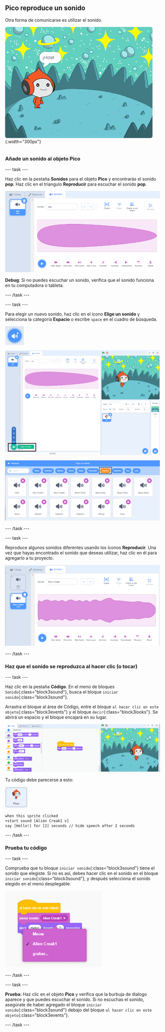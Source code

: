 ## Pico reproduce un sonido

<div style="display: flex; flex-wrap: wrap">
<div style="flex-basis: 200px; flex-grow: 1; margin-right: 15px;">
Otra forma de comunicarse es utilizar el sonido.
</div>
<div>

![El objeto Pico diciendo, "¡Hola!"](images/pico-step2.png){:width="300px"}

</div>
</div>

### Añade un sonido al objeto Pico

--- task ---

Haz clic en la pestaña **Sonidos** para el objeto **Pico** y encontrarás el sonido **pop**. Haz clic en el triangulo **Reproducir** para escuchar el sonido **pop**.

![Reproduciendo el sonido pop en la pestaña Sonidos.](images/pico-sound-play.png)

**Debug**: Si no puedes escuchar un sonido, verifica que el sonido funciona en tu computadora o tableta.

--- /task ---

--- task ---

Para elegir un nuevo sonido, haz clic en el ícono **Elige un sonido** y selecciona la categoría **Espacio** o escribe `space` en el cuadro de búsqueda.

![El icono 'Elige un sonido'.](images/sound-button.png)

![El editor de Scratch con 'Elige un sonido' resaltado.](images/pico-choose-sound.png)

![La categoría 'Espacio' en la Biblioteca de sonidos.](images/pico-space-category.png)

--- /task ---

--- task ---

Reproduce algunos sonidos diferentes usando los íconos **Reproducir**. Una vez que hayas encontrado el sonido que deseas utilizar, haz clic en él para agregarlo a tu proyecto.

![Un ejemplo de sonido (el sonido Alien Creak1) que se muestra debajo del sonido pop en la pestaña Sonidos.](images/pico-inserted-sound.png)

--- /task ---

### Haz que el sonido se reproduzca al hacer clic (o tocar)

--- task ---

Haz clic en la pestaña **Código**. En el menú de bloques `Sonido`{:class="block3sound"}, busca el bloque `iniciar sonido`{:class="block3sound"}.

Arrastra el bloque al área de Código, entre el bloque `al hacer clic en este objeto`{:class="block3events"} y el bloque `decir`{:class="block3looks"}. Se abrirá un espacio y el bloque encajará en su lugar.

![El bloque de 'iniciar sonido' se agrega entre los dos bloques.](images/pico-insert-block.gif)

Tu código debe parecerse a esto:

![El objeto Pico.](images/pico-sprite.png)

```blocks3
when this sprite clicked
+start sound [Alien Creak1 v] 
say [Hello!] for [2] seconds // hide speech after 2 seconds
```

--- /task ---

### Prueba tu código

--- task ---

Comprueba que tu bloque `iniciar sonido`{:class="block3sound"} tiene el sonido que elegiste. Si no es así, debes hacer clic en el sonido en el bloque `iniciar sonido`{:class="block3sound"}, y después selecciona el sonido elegido en el menú desplegable.

![Haciendo clic en el sonido Alien Creak1 en el menú desplegable dentro del bloque 'iniciar sonido'.](images/pico-sound-menu.png)

--- /task ---

--- task ---

**Prueba:** Haz clic en el objeto **Pico** y verifica que la burbuja de dialogo aparece y que puedes escuchar el sonido. Si no escuchas el sonido, asegúrate de haber agregado el bloque `iniciar sonido`{:class="block3sound"} debajo del bloque `al hacer clic en este objeto`{:class="block3events"}.

--- /task ---

